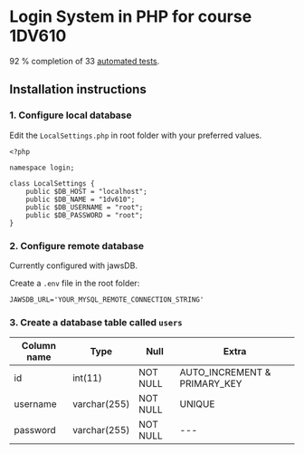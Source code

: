 # Login System in PHP for course 1DV610

92 % completion of 33 [automated tests](http://csquiz.lnu.se:25083/index.php).

## Installation instructions

### 1. Configure local database

Edit the `LocalSettings.php` in root folder with your preferred values.

```
<?php

namespace login;

class LocalSettings {
    public $DB_HOST = "localhost";
    public $DB_NAME = "1dv610";
    public $DB_USERNAME = "root";
    public $DB_PASSWORD = "root";
}
```

### 2. Configure remote database

Currently configured with jawsDB.

Create a `.env` file in the root folder:

```
JAWSDB_URL='YOUR_MYSQL_REMOTE_CONNECTION_STRING'
```

### 3. Create a database table called `users`

| Column name | Type | Null | Extra |
| ----------- | ----------- | ----------- | ----------- |
| id | int(11) | NOT NULL | AUTO_INCREMENT & PRIMARY_KEY |
| username | varchar(255) | NOT NULL | UNIQUE |
| password | varchar(255) | NOT NULL | --- |
